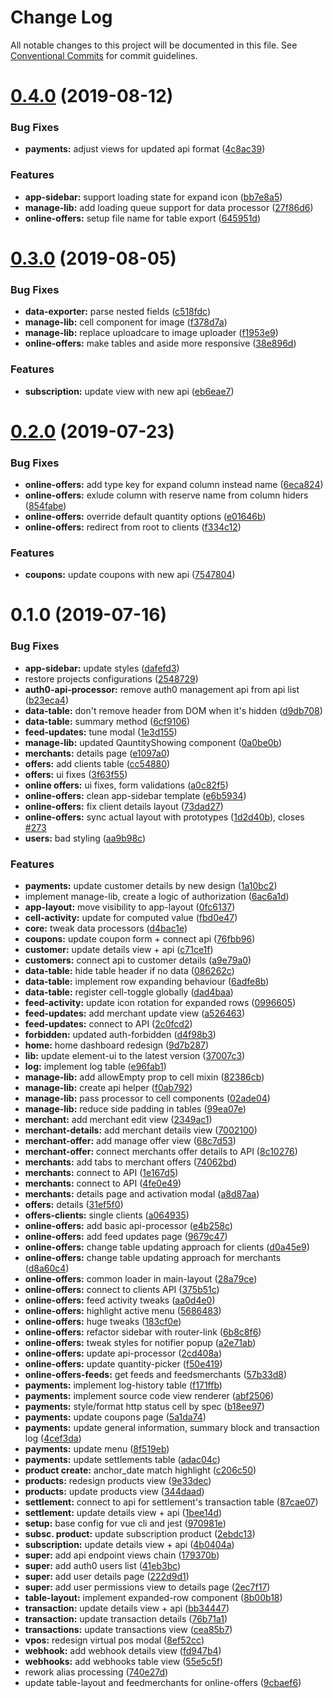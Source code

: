 # Change Log

All notable changes to this project will be documented in this file. See [Conventional Commits](https://conventionalcommits.org) for commit guidelines.

# [0.4.0](https://github.com/loyaltycorp/manage-v2-frontend/compare/@loyalty-corp/manage-lib@0.3.0...@loyalty-corp/manage-lib@0.4.0) (2019-08-12)

### Bug Fixes

- **payments:** adjust views for updated api format ([4c8ac39](https://github.com/loyaltycorp/manage-v2-frontend/commit/4c8ac39))

### Features

- **app-sidebar:** support loading state for expand icon ([bb7e8a5](https://github.com/loyaltycorp/manage-v2-frontend/commit/bb7e8a5))
- **manage-lib:** add loading queue support for data processor ([27f86d6](https://github.com/loyaltycorp/manage-v2-frontend/commit/27f86d6))
- **online-offers:** setup file name for table export ([645951d](https://github.com/loyaltycorp/manage-v2-frontend/commit/645951d))

# [0.3.0](https://github.com/loyaltycorp/manage-v2-frontend/compare/@loyalty-corp/manage-lib@0.2.0...@loyalty-corp/manage-lib@0.3.0) (2019-08-05)

### Bug Fixes

- **data-exporter:** parse nested fields ([c518fdc](https://github.com/loyaltycorp/manage-v2-frontend/commit/c518fdc))
- **manage-lib:** cell component for image ([f378d7a](https://github.com/loyaltycorp/manage-v2-frontend/commit/f378d7a))
- **manage-lib:** replace uploadcare to image uploader ([f1953e9](https://github.com/loyaltycorp/manage-v2-frontend/commit/f1953e9))
- **online-offers:** make tables and aside more responsive ([38e896d](https://github.com/loyaltycorp/manage-v2-frontend/commit/38e896d))

### Features

- **subscription:** update view with new api ([eb6eae7](https://github.com/loyaltycorp/manage-v2-frontend/commit/eb6eae7))

# [0.2.0](https://github.com/loyaltycorp/manage-v2-frontend/compare/@loyalty-corp/manage-lib@0.1.0...@loyalty-corp/manage-lib@0.2.0) (2019-07-23)

### Bug Fixes

- **online-offers:** add type key for expand column instead name ([6eca824](https://github.com/loyaltycorp/manage-v2-frontend/commit/6eca824))
- **online-offers:** exlude column with reserve name from column hiders ([854fabe](https://github.com/loyaltycorp/manage-v2-frontend/commit/854fabe))
- **online-offers:** override default quantity options ([e01646b](https://github.com/loyaltycorp/manage-v2-frontend/commit/e01646b))
- **online-offers:** redirect from root to clients ([f334c12](https://github.com/loyaltycorp/manage-v2-frontend/commit/f334c12))

### Features

- **coupons:** update coupons with new api ([7547804](https://github.com/loyaltycorp/manage-v2-frontend/commit/7547804))

# 0.1.0 (2019-07-16)

### Bug Fixes

- **app-sidebar:** update styles ([dafefd3](https://github.com/loyaltycorp/manage-v2-frontend/commit/dafefd3))
- restore projects configurations ([2548729](https://github.com/loyaltycorp/manage-v2-frontend/commit/2548729))
- **auth0-api-processor:** remove auth0 management api from api list ([b23eca4](https://github.com/loyaltycorp/manage-v2-frontend/commit/b23eca4))
- **data-table:** don't remove header from DOM when it's hidden ([d9db708](https://github.com/loyaltycorp/manage-v2-frontend/commit/d9db708))
- **data-table:** summary method ([6cf9106](https://github.com/loyaltycorp/manage-v2-frontend/commit/6cf9106))
- **feed-updates:** tune modal ([1e3d155](https://github.com/loyaltycorp/manage-v2-frontend/commit/1e3d155))
- **manage-lib:** updated QauntityShowing component ([0a0be0b](https://github.com/loyaltycorp/manage-v2-frontend/commit/0a0be0b))
- **merchants:** details page ([e1097a0](https://github.com/loyaltycorp/manage-v2-frontend/commit/e1097a0))
- **offers:** add clients table ([cc54880](https://github.com/loyaltycorp/manage-v2-frontend/commit/cc54880))
- **offers:** ui fixes ([3f63f55](https://github.com/loyaltycorp/manage-v2-frontend/commit/3f63f55))
- **online offers:** ui fixes, form validations ([a0c82f5](https://github.com/loyaltycorp/manage-v2-frontend/commit/a0c82f5))
- **online-offers:** clean app-sidebar template ([e6b5934](https://github.com/loyaltycorp/manage-v2-frontend/commit/e6b5934))
- **online-offers:** fix client details layout ([73dad27](https://github.com/loyaltycorp/manage-v2-frontend/commit/73dad27))
- **online-offers:** sync actual layout with prototypes ([1d2d40b](https://github.com/loyaltycorp/manage-v2-frontend/commit/1d2d40b)), closes [#273](https://github.com/loyaltycorp/manage-v2-frontend/issues/273)
- **users:** bad styling ([aa9b98c](https://github.com/loyaltycorp/manage-v2-frontend/commit/aa9b98c))

### Features

- **payments:** update customer details by new design ([1a10bc2](https://github.com/loyaltycorp/manage-v2-frontend/commit/1a10bc2))
- implement manage-lib, create a logic of authorization ([6ac6a1d](https://github.com/loyaltycorp/manage-v2-frontend/commit/6ac6a1d))
- **app-layout:** move visibility to app-layout ([0fc6137](https://github.com/loyaltycorp/manage-v2-frontend/commit/0fc6137))
- **cell-activity:** update for computed value ([fbd0e47](https://github.com/loyaltycorp/manage-v2-frontend/commit/fbd0e47))
- **core:** tweak data processors ([d4bac1e](https://github.com/loyaltycorp/manage-v2-frontend/commit/d4bac1e))
- **coupons:** update coupon form + connect api ([76fbb96](https://github.com/loyaltycorp/manage-v2-frontend/commit/76fbb96))
- **customer:** update details view + api ([c71ce1f](https://github.com/loyaltycorp/manage-v2-frontend/commit/c71ce1f))
- **customers:** connect api to customer details ([a9e79a0](https://github.com/loyaltycorp/manage-v2-frontend/commit/a9e79a0))
- **data-table:** hide table header if no data ([086262c](https://github.com/loyaltycorp/manage-v2-frontend/commit/086262c))
- **data-table:** implement row expanding behaviour ([6adfe8b](https://github.com/loyaltycorp/manage-v2-frontend/commit/6adfe8b))
- **data-table:** register cell-toggle globally ([dad4baa](https://github.com/loyaltycorp/manage-v2-frontend/commit/dad4baa))
- **feed-activity:** update icon rotation for expanded rows ([0996605](https://github.com/loyaltycorp/manage-v2-frontend/commit/0996605))
- **feed-updates:** add merchant update view ([a526463](https://github.com/loyaltycorp/manage-v2-frontend/commit/a526463))
- **feed-updates:** connect to API ([2c0fcd2](https://github.com/loyaltycorp/manage-v2-frontend/commit/2c0fcd2))
- **forbidden:** updated auth-forbidden ([d4f98b3](https://github.com/loyaltycorp/manage-v2-frontend/commit/d4f98b3))
- **home:** home dashboard redesign ([9d7b287](https://github.com/loyaltycorp/manage-v2-frontend/commit/9d7b287))
- **lib:** update element-ui to the latest version ([37007c3](https://github.com/loyaltycorp/manage-v2-frontend/commit/37007c3))
- **log:** implement log table ([e96fab1](https://github.com/loyaltycorp/manage-v2-frontend/commit/e96fab1))
- **manage-lib:** add allowEmpty prop to cell mixin ([82386cb](https://github.com/loyaltycorp/manage-v2-frontend/commit/82386cb))
- **manage-lib:** create api helper ([f0ab792](https://github.com/loyaltycorp/manage-v2-frontend/commit/f0ab792))
- **manage-lib:** pass processor to cell components ([02ade04](https://github.com/loyaltycorp/manage-v2-frontend/commit/02ade04))
- **manage-lib:** reduce side padding in tables ([99ea07e](https://github.com/loyaltycorp/manage-v2-frontend/commit/99ea07e))
- **merchant:** add merchant edit view ([2349ac1](https://github.com/loyaltycorp/manage-v2-frontend/commit/2349ac1))
- **merchant-details:** add merchant details view ([7002100](https://github.com/loyaltycorp/manage-v2-frontend/commit/7002100))
- **merchant-offer:** add manage offer view ([68c7d53](https://github.com/loyaltycorp/manage-v2-frontend/commit/68c7d53))
- **merchant-offer:** connect merchants offer details to API ([8c10276](https://github.com/loyaltycorp/manage-v2-frontend/commit/8c10276))
- **merchants:** add tabs to merchant offers ([74062bd](https://github.com/loyaltycorp/manage-v2-frontend/commit/74062bd))
- **merchants:** connect to API ([1e167d5](https://github.com/loyaltycorp/manage-v2-frontend/commit/1e167d5))
- **merchants:** connect to API ([4fe0e49](https://github.com/loyaltycorp/manage-v2-frontend/commit/4fe0e49))
- **merchants:** details page and activation modal ([a8d87aa](https://github.com/loyaltycorp/manage-v2-frontend/commit/a8d87aa))
- **offers:** details ([31ef5f0](https://github.com/loyaltycorp/manage-v2-frontend/commit/31ef5f0))
- **offers-clients:** single clients ([a064935](https://github.com/loyaltycorp/manage-v2-frontend/commit/a064935))
- **online-offers:** add basic api-processor ([e4b258c](https://github.com/loyaltycorp/manage-v2-frontend/commit/e4b258c))
- **online-offers:** add feed updates page ([9679c47](https://github.com/loyaltycorp/manage-v2-frontend/commit/9679c47))
- **online-offers:** change table updating approach for clients ([d0a45e9](https://github.com/loyaltycorp/manage-v2-frontend/commit/d0a45e9))
- **online-offers:** change table updating approach for merchants ([d8a60c4](https://github.com/loyaltycorp/manage-v2-frontend/commit/d8a60c4))
- **online-offers:** common loader in main-layout ([28a79ce](https://github.com/loyaltycorp/manage-v2-frontend/commit/28a79ce))
- **online-offers:** connect to clients API ([375b51c](https://github.com/loyaltycorp/manage-v2-frontend/commit/375b51c))
- **online-offers:** feed activity tweaks ([aa0d4e0](https://github.com/loyaltycorp/manage-v2-frontend/commit/aa0d4e0))
- **online-offers:** highlight active menu ([5686483](https://github.com/loyaltycorp/manage-v2-frontend/commit/5686483))
- **online-offers:** huge tweaks ([183cf0e](https://github.com/loyaltycorp/manage-v2-frontend/commit/183cf0e))
- **online-offers:** refactor sidebar with router-link ([6b8c8f6](https://github.com/loyaltycorp/manage-v2-frontend/commit/6b8c8f6))
- **online-offers:** tweak styles for notifier popup ([a2e71ab](https://github.com/loyaltycorp/manage-v2-frontend/commit/a2e71ab))
- **online-offers:** update api-processor ([2cd408a](https://github.com/loyaltycorp/manage-v2-frontend/commit/2cd408a))
- **online-offers:** update quantity-picker ([f50e419](https://github.com/loyaltycorp/manage-v2-frontend/commit/f50e419))
- **online-offers-feeds:** get feeds and feedsmerchants ([57b33d8](https://github.com/loyaltycorp/manage-v2-frontend/commit/57b33d8))
- **payments:** implement log-history table ([f171ffb](https://github.com/loyaltycorp/manage-v2-frontend/commit/f171ffb))
- **payments:** implement source code view renderer ([abf2506](https://github.com/loyaltycorp/manage-v2-frontend/commit/abf2506))
- **payments:** style/format http status cell by spec ([b18ee97](https://github.com/loyaltycorp/manage-v2-frontend/commit/b18ee97))
- **payments:** update coupons page ([5a1da74](https://github.com/loyaltycorp/manage-v2-frontend/commit/5a1da74))
- **payments:** update general information, summary block and transaction log ([4cef3da](https://github.com/loyaltycorp/manage-v2-frontend/commit/4cef3da))
- **payments:** update menu ([8f519eb](https://github.com/loyaltycorp/manage-v2-frontend/commit/8f519eb))
- **payments:** update settlements table ([adac04c](https://github.com/loyaltycorp/manage-v2-frontend/commit/adac04c))
- **product create:** anchor_date match highlight ([c206c50](https://github.com/loyaltycorp/manage-v2-frontend/commit/c206c50))
- **products:** redesign products view ([9e33dec](https://github.com/loyaltycorp/manage-v2-frontend/commit/9e33dec))
- **products:** update products view ([344daad](https://github.com/loyaltycorp/manage-v2-frontend/commit/344daad))
- **settlement:** connect to api for settlement's transaction table ([87cae07](https://github.com/loyaltycorp/manage-v2-frontend/commit/87cae07))
- **settlement:** update details view + api ([1bee14d](https://github.com/loyaltycorp/manage-v2-frontend/commit/1bee14d))
- **setup:** base config for vue cli and jest ([970981e](https://github.com/loyaltycorp/manage-v2-frontend/commit/970981e))
- **subsc. product:** update subscription product ([2ebdc13](https://github.com/loyaltycorp/manage-v2-frontend/commit/2ebdc13))
- **subscription:** update details view + api ([4b0404a](https://github.com/loyaltycorp/manage-v2-frontend/commit/4b0404a))
- **super:** add api endpoint views chain ([179370b](https://github.com/loyaltycorp/manage-v2-frontend/commit/179370b))
- **super:** add auth0 users list ([41eb3bc](https://github.com/loyaltycorp/manage-v2-frontend/commit/41eb3bc))
- **super:** add user details page ([222d9d1](https://github.com/loyaltycorp/manage-v2-frontend/commit/222d9d1))
- **super:** add user permissions view to details page ([2ec7f17](https://github.com/loyaltycorp/manage-v2-frontend/commit/2ec7f17))
- **table-layout:** implement expanded-row component ([8b00b18](https://github.com/loyaltycorp/manage-v2-frontend/commit/8b00b18))
- **transaction:** update details view + api ([bb34447](https://github.com/loyaltycorp/manage-v2-frontend/commit/bb34447))
- **transaction:** update transaction details ([76b71a1](https://github.com/loyaltycorp/manage-v2-frontend/commit/76b71a1))
- **transactions:** update transactions view ([cea85b7](https://github.com/loyaltycorp/manage-v2-frontend/commit/cea85b7))
- **vpos:** redesign virtual pos modal ([8ef52cc](https://github.com/loyaltycorp/manage-v2-frontend/commit/8ef52cc))
- **webhook:** add webhook details view ([fd947b4](https://github.com/loyaltycorp/manage-v2-frontend/commit/fd947b4))
- **webhooks:** add webhooks table view ([55e5c5f](https://github.com/loyaltycorp/manage-v2-frontend/commit/55e5c5f))
- rework alias processing ([740e27d](https://github.com/loyaltycorp/manage-v2-frontend/commit/740e27d))
- update table-layout and feedmerchants for online-offers ([9cbaef6](https://github.com/loyaltycorp/manage-v2-frontend/commit/9cbaef6))
